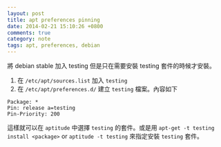 ```yaml
---
layout: post
title: apt preferences pinning
date: 2014-02-21 15:10:26 +0800
comments: true
category: note
tags: apt, preferences, debian
---
```


將 debian stable 加入 testing 但是只在需要安裝 testing 套件的時候才安裝。

1. 在 `/etc/apt/sources.list` 加入 `testing`
2. 在 `/etc/apt/preferences.d/` 建立 `testing` 檔案。內容如下
```
Package: *
Pin: release a=testing
Pin-Priority: 200
```


這樣就可以在 `aptitude` 中選擇 `testing` 的套件。或是用 `apt-get -t testing install <package>` or `aptitude -t testing` 來指定安裝 `testing` 套件。

